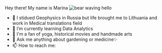 Hey there! My name is Marina
<picture>
 <source media="(prefers-color-scheme: light)" srcset="https://tenor.com/ru/view/hello-bear-gif-13207424737824225380">
 <img alt="bear waving hello" src="https://tenor.com/ru/view/hello-bear-gif-13207424737824225380">
</picture>

- 🔭 I stidued Geophysics in Russia but life brought me to Lithuania and work in Medical translations field
- 🌱 I’m currently learning Data Analytics
- 👯 I'm a fan of yoga, historical movies and handmade arts
- 💬 Ask me anything about gardening or medicine✨
- 📫 How to reach me: 

<!--
**marinamikh/marinamikh** is a ✨ _special_ ✨ repository because its `README.md` (this file) appears on your GitHub profile.

Here are some ideas to get you started:

- 🔭 I’m currently working on ...
- 🌱 I’m currently learning ...
- 👯 I’m looking to collaborate on ...
- 🤔 I’m looking for help with ...
- 💬 Ask me about ...
- 📫 How to reach me: ...
- 😄 Pronouns: ...
- ⚡ Fun fact: ...
-->
